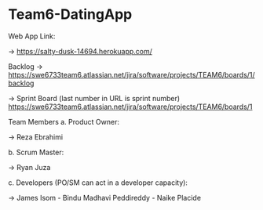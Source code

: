 # Team6-DatingApp

Web App Link:

-> https://salty-dusk-14694.herokuapp.com/

Backlog
-> https://swe6733team6.atlassian.net/jira/software/projects/TEAM6/boards/1/backlog

-> Sprint Board (last number in URL is sprint number) https://swe6733team6.atlassian.net/jira/software/projects/TEAM6/boards/1

Team Members
a. Product Owner:

-> Reza Ebrahimi

b. Scrum Master:

-> Ryan Juza

c. Developers (PO/SM can act in a developer capacity):

-> James Isom - Bindu Madhavi Peddireddy - Naike Placide


